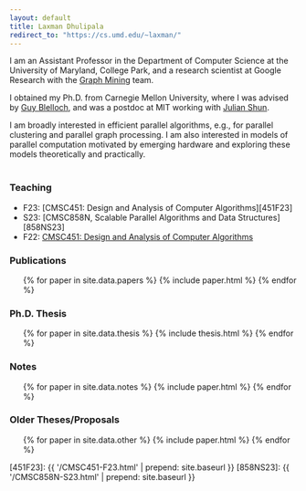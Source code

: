 ```yaml
---
layout: default
title: Laxman Dhulipala
redirect_to: "https://cs.umd.edu/~laxman/"
---
```


I am an Assistant Professor in the Department of Computer Science at
the University of Maryland, College Park, and a research scientist at
Google Research with the [Graph Mining][gm] team.

I obtained my Ph.D. from Carnegie Mellon University, where I was
advised by [Guy Blelloch][guy], and was a postdoc at MIT working with
[Julian Shun][julian].

I am broadly interested in efficient parallel algorithms, e.g., for
parallel clustering and parallel graph processing. I am also
interested in models of parallel computation motivated by emerging
hardware and exploring these models theoretically and practically.
<br>
<br>

### Teaching
- F23: [CMSC451: Design and Analysis of Computer Algorithms][451F23]
- S23: [CMSC858N, Scalable Parallel Algorithms and Data Structures][858NS23]
- F22: [CMSC451: Design and Analysis of Computer Algorithms](https://www.cs.umd.edu/class/fall2022/cmsc451/)

### Publications

<ul>
{% for paper in site.data.papers %}
  {% include paper.html %}
{% endfor %}
</ul>


### Ph.D. Thesis

<ul>
{% for paper in site.data.thesis %}
  {% include thesis.html %}
{% endfor %}
</ul>

### Notes

<ul>
{% for paper in site.data.notes %}
  {% include paper.html %}
{% endfor %}
</ul>

### Older Theses/Proposals

<ul>
{% for paper in site.data.other %}
  {% include paper.html %}
{% endfor %}
</ul>


[guy]: http://www.cs.cmu.edu/~guyb/
[julian]: https://people.csail.mit.edu/jshun/
[gm]: https://research.google/teams/graph-mining/
[451F23]: {{ '/CMSC451-F23.html' | prepend: site.baseurl }}
[858NS23]: {{ '/CMSC858N-S23.html' | prepend: site.baseurl }}
